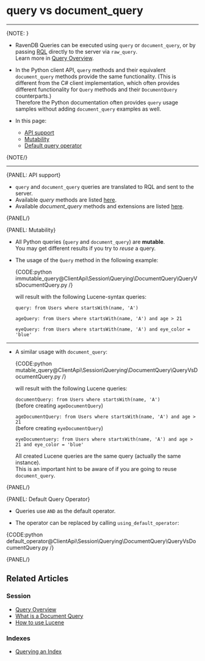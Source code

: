 # query vs document_query

---

{NOTE: }

* RavenDB Queries can be executed using `query` or `document_query`, or by passing 
  [RQL](../../../../client-api/session/querying/what-is-rql) directly to the server 
  via `raw_query`.  
  Learn more in [Query Overview](../../../../client-api/session/querying/how-to-query).

* In the Python client API, `query` methods and their equivalent `document_query` methods 
  provide the same functionality. (This is different from the C# client implementation, 
  which often provides different functionality for `Query` methods and their `DocumentQuery` 
  counterparts.)  
  Therefore the Python documentation often provides `query` usage samples without adding 
  `document_query` examples as well.  

* In this page:
  * [API support](../../../../client-api/session/querying/document-query/query-vs-document-query#api-support)
  * [Mutability](../../../../client-api/session/querying/document-query/query-vs-document-query#mutability)
  * [Default query operator](../../../../client-api/session/querying/document-query/query-vs-document-query#default-query-operator)

{NOTE/}

---

{PANEL: API support}

* `query` and `document_query` queries are translated to RQL and sent to the server.  
* Available _query_ methods are listed [here](../../../../client-api/session/querying/how-to-query#custom-methods).  
* Available _document_query_ methods and extensions are listed [here](../../../../client-api/session/querying/document-query/what-is-document-query#custom-methods-and-extensions).  

{PANEL/}

{PANEL: Mutability}

* All Python queries (`query` and `document_query`) are **mutable**.  
  You may get different results if you try to *reuse* a query.

* The usage of the `Query` method in the following example:

    {CODE:python immutable_query@ClientApi\Session\Querying\DocumentQuery\QueryVsDocumentQuery.py /}

    will result with the following Lucene-syntax queries:

    `query: from Users where startsWith(name, 'A')`

    `ageQuery: from Users where startsWith(name, 'A') and age > 21`

    `eyeQuery: from Users where startsWith(name, 'A') and eye_color = 'blue'`

---

* A similar usage with `document_query`:

    {CODE:python mutable_query@ClientApi\Session\Querying\DocumentQuery\QueryVsDocumentQuery.py /}

    will result with the following Lucene queries:

    `documentQuery: from Users where startsWith(name, 'A')`  
    (before creating `ageDocumentQuery`)

    `ageDocumentQuery: from Users where startsWith(name, 'A') and age > 21`  
    (before creating `eyeDocumentQuery`)

    `eyeDocumentuery: from Users where startsWith(name, 'A') and age > 21 and eye_color = 'blue'`

    All created Lucene queries are the same query (actually the same instance).  
    This is an important hint to be aware of if you are going to reuse `document_query`.

{PANEL/}

{PANEL: Default Query Operator}

* Queries use `AND` as the default operator.  

* The operator can be replaced by calling `using_default_operator`:
        
{CODE:python default_operator@ClientApi\Session\Querying\DocumentQuery\QueryVsDocumentQuery.py /}

{PANEL/}

## Related Articles

### Session 

- [Query Overview](../../../../client-api/session/querying/how-to-query)
- [What is a Document Query](../../../../client-api/session/querying/document-query/what-is-document-query)
- [How to use Lucene](../../../../client-api/session/querying/document-query/how-to-use-lucene)

### Indexes

- [Querying an Index](../../../../indexes/querying/query-index)
